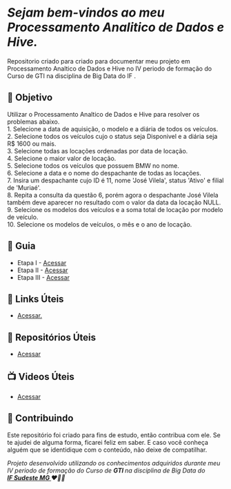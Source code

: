 
<em>
  <h1> 
    Sejam bem-vindos ao meu Processamento Analitico de Dados e Hive. 
  </h1>
</em> 

<p>
  Repositorio criado para criado para documentar meu projeto em Processamento Analtico de Dados e Hive no IV periodo de formação do Curso de GTI na disciplina de Big Data do IF .
</p>


<h2> 🎯 Objetivo </h2>
Utilizar o Processamento Analtico de Dados e Hive para resolver os problemas abaixo.<br>
  1. Selecione a data de aquisição, o modelo e a diária de todos os veículos.<br>
  2. Selecione todos os veículos cujo o status seja Disponivel e a diária seja R$ 1600 ou mais.<br>
  3. Selecione todas as locações ordenadas por data de locação.<br>
  4. Selecione o maior valor de locação.<br>
  5. Selecione todos os veículos que possuem BMW no nome.<br>
  6. Selecione a data e o nome do despachante de todas as locações.<br>
  7. Insira um despachante cujo ID é 11, nome 'José Vilela', status 'Ativo' e filial de 'Muriaé'.<br>
  8. Repita a consulta da questão 6, porém agora o despachante José Vilela também deve aparecer no resultado com o valor da data da locação NULL.<br>
  9. Selecione os modelos dos veículos e a soma total de locação por modelo de veículo.<br>
  10. Selecione os modelos de veículos, o mês e o ano de locação.<br>



<h2 dir="auto"> 🚦 Guia </h2>
<ul dir="auto">
<li> Etapa I - <a href=" https:// "> Acessar </a></li>
<li> Etapa II - <a href=" https:// "> Acessar </a></li>
<li> Etapa III - <a href=" https:// "> Acessar </a></li>
</ul>



<h2 dir="auto"> 🔗 Links Úteis </h2>
<ul dir="auto">
  
  <li><a href="https://"> Acessar. </a></li>

  
</ul>

<h2 dir="auto"> 🔗 Repositórios Úteis </h2>
<ul dir="auto">
  
  <li><a href="https://"> Acessar </a></li>

  
</ul>





<h2 dir="auto"> 📺 Videos Úteis </h2>
<ul dir="auto">
<li><a href="https://"> Acessar </a></li>


</ul>


<h2 dir="auto"> 🤝 Contribuindo </h2>

<p dir="auto">Este repositório foi criado para fins de estudo, então contribua com ele. Se te ajudei de alguma forma, ficarei feliz em
saber. E caso você conheça alguém que se identidique com o conteúdo, não deixe de compatilhar.</p>


<p dir="auto"> 
 <em>
  Projeto desenvolvido utilizando os conhecimentos adquiridos durante meu IV periodo de formação do Curso de <strong> GTI </strong>
  na disciplina de Big Data do <br>
  <a href="https://www.ifsudestemg.edu.br/muriae"> <strong> IF Sudeste MG </strong></a> ❤️💚💚
 </em> 
</p>
